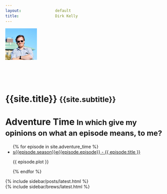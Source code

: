 ```yaml
---
layout:               default
title:                Dirk Kelly
---
```


<div class="media page-header">
  <div class="media-left">
    <img src="/images/2015-01-12.jpg" alt="Dirk Kelly - 2014/01/19" class="img-circle" style="width: 100px; height: 100px" />
  </div>
  <div class="media-body">
    <h1 style="padding-top: 65px; margin-bottom: 0">{{site.title}} <small>{{site.subtitle}}</small></h1>
  </div>
</div>

<div class="panel panel-default">
  <div class="panel-heading">
    <h1 class="panel-title">Adventure Time <small>In which give my opinions on what an episode means, to me?</small></h1>
  </div>
  <ul class="list-group">
    {% for episode in site.adventure_time %}
      <li class="list-group-item">
        <a href="{{ episode.url }}">s{{episode.season}}e{{episode.episode}} - {{ episode.title }}</a>
        <p>{{ episode.plot }}</p>
      </li>
    {% endfor %}
  </ul>
</div>

<div class="row">
  <div class="col-md-6">
    {% include sidebar/posts/latest.html %}
  </div>

  <div class="col-md-6">
    {% include sidebar/brews/latest.html %}
  </div>
</div>
